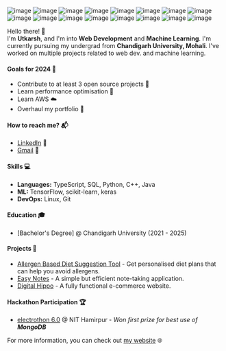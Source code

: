 ![image](https://img.shields.io/badge/TypeScript-007ACC?style=for-the-badge&logo=typescript&logoColor=white) ![image](https://img.shields.io/badge/React-20232A?style=for-the-badge&logo=react&logoColor=61DAFB) ![image](https://img.shields.io/badge/MongoDB-4EA94B?style=for-the-badge&logo=mongodb&logoColor=white) ![image](https://img.shields.io/badge/Amazon_AWS-232F3E?style=for-the-badge&logo=amazon-aws&logoColor=white) ![image](https://img.shields.io/badge/Node.js-43853D?style=for-the-badge&logo=node.js&logoColor=white) ![image]( 	https://img.shields.io/badge/Python-3776AB?style=for-the-badge&logo=python&logoColor=white) ![image](https://img.shields.io/badge/JavaScript-323330?style=for-the-badge&logo=javascript&logoColor=F7DF1E) ![image](https://img.shields.io/badge/HTML5-E34F26?style=for-the-badge&logo=html5&logoColor=white) ![image](https://img.shields.io/badge/CSS3-1572B6?style=for-the-badge&logo=css3&logoColor=white) ![image](https://img.shields.io/badge/Sass-CC6699?style=for-the-badge&logo=sass&logoColor=white) ![image](https://github.com/user-attachments/assets/0c657bfa-7a06-4007-a1a0-97917e34cb3a) ![image](https://github.com/user-attachments/assets/52ee1a3d-9cd1-4219-9646-65e826b12880) ![image](https://github.com/user-attachments/assets/75738fca-17f0-4af1-834b-a0a44fc8dddf) ![image](https://github.com/user-attachments/assets/e5b31b8c-528c-4fe5-84a1-b4e680ac5669) ![image](https://github.com/user-attachments/assets/5517c119-4f6e-4b2e-9b9f-b9e697ce3e6b) ![image](https://img.shields.io/badge/docker-%230db7ed.svg?style=for-the-badge&logo=docker&logoColor=white)







Hello there! 👋  
I'm **Utkarsh**, and I'm into **Web Development** and **Machine Learning**. I'm currently pursuing my undergrad from **Chandigarh University, Mohali**. I've worked on multiple projects related to web dev. and machine learning.

#### Goals for 2024 🎯
- Contribute to at least 3 open source projects 🤝
- Learn performance optimisation 🚀
- Learn AWS ☁️
- Overhaul my portfolio 🎨

#### How to reach me? 📬
- [LinkedIn](https://linkedin.com/in/utkarsh125) 💼
- [Gmail](mailto:utkarshpandeyforwork@gmail.com) 📧

#### Skills 💻
- **Languages:** TypeScript, SQL, Python, C++, Java
- **ML:** TensorFlow, scikit-learn, keras
- **DevOps:** Linux, Git

#### Education 🎓
- [Bachelor's Degree] @ Chandigarh University (2021 - 2025)

#### Projects 🚀
- [Allergen Based Diet Suggestion Tool](https://github.com/sudhanshugautam2911/arcane-project) - Get personalised diet plans that can help you avoid allergens.
- [Easy Notes](https://github.com/utkarsh125/notetaking-app-mern) - A simple but efficient note-taking application.
- [Digital Hippo](https://github.com/utkarsh125/ecommerce-app) - A fully functional e-commerce website.

#### Hackathon Participation 🏆
- [electrothon 6.0](https://electrothon.nith.ac.in/) @ NIT Hamirpur - _Won first prize for best use of **MongoDB**_

For more information, you can check out [my website](https://utkarsh-pandey.vercel.app) 🌐
